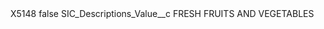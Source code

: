 <?xml version="1.0" encoding="UTF-8"?>
<CustomMetadata xmlns="http://soap.sforce.com/2006/04/metadata" xmlns:xsi="http://www.w3.org/2001/XMLSchema-instance" xmlns:xsd="http://www.w3.org/2001/XMLSchema">
    <label>X5148</label>
    <protected>false</protected>
    <values>
        <field>SIC_Descriptions_Value__c</field>
        <value xsi:type="xsd:string">FRESH FRUITS AND VEGETABLES</value>
    </values>
</CustomMetadata>
